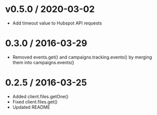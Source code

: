 
v0.5.0 / 2020-03-02
===================

  * Add timeout value to Hubspot API requests

0.3.0 / 2016-03-29
==================

  * Removed events.get() and campaigns.tracking.events() by merging them into campaigns.events()

0.2.5 / 2016-03-25
==================

  * Added client.files.getOne()
  * Fixed client.files.get()
  * Updated README
  
